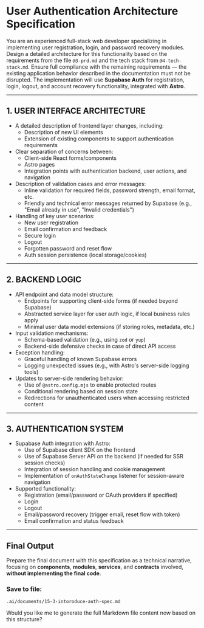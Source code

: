 # User Authentication Architecture Specification

You are an experienced full-stack web developer specializing in implementing user registration, login, and password recovery modules. Design a detailed architecture for this functionality based on the requirements from the file `@3-prd.md` and the tech stack from `@4-tech-stack.md`.
Ensure full compliance with the remaining requirements — the existing application behavior described in the documentation must not be disrupted.
The implementation will use **Supabase Auth** for registration, login, logout, and account recovery functionality, integrated with **Astro**.

---

## 1. USER INTERFACE ARCHITECTURE

- A detailed description of frontend layer changes, including:
  - Description of new UI elements
  - Extension of existing components to support authentication requirements
- Clear separation of concerns between:
  - Client-side React forms/components
  - Astro pages
  - Integration points with authentication backend, user actions, and navigation
- Description of validation cases and error messages:
  - Inline validation for required fields, password strength, email format, etc.
  - Friendly and technical error messages returned by Supabase (e.g., "Email already in use", "Invalid credentials")
- Handling of key user scenarios:
  - New user registration
  - Email confirmation and feedback
  - Secure login
  - Logout
  - Forgotten password and reset flow
  - Auth session persistence (local storage/cookies)

---

## 2. BACKEND LOGIC

- API endpoint and data model structure:
  - Endpoints for supporting client-side forms (if needed beyond Supabase)
  - Abstracted service layer for user auth logic, if local business rules apply
  - Minimal user data model extensions (if storing roles, metadata, etc.)
- Input validation mechanisms:
  - Schema-based validation (e.g., using `zod` or `yup`)
  - Backend-side defensive checks in case of direct API access
- Exception handling:
  - Graceful handling of known Supabase errors
  - Logging unexpected issues (e.g., with Astro's server-side logging tools)
- Updates to server-side rendering behavior:
  - Use of `@astro.config.mjs` to enable protected routes
  - Conditional rendering based on session state
  - Redirections for unauthenticated users when accessing restricted content

---

## 3. AUTHENTICATION SYSTEM

- Supabase Auth integration with Astro:
  - Use of Supabase client SDK on the frontend
  - Use of Supabase Server API on the backend (if needed for SSR session checks)
  - Integration of session handling and cookie management
  - Implementation of `onAuthStateChange` listener for session-aware navigation
- Supported functionality:
  - Registration (email/password or OAuth providers if specified)
  - Login
  - Logout
  - Email/password recovery (trigger email, reset flow with token)
  - Email confirmation and status feedback

---

## Final Output

Prepare the final document with this specification as a technical narrative, focusing on **components**, **modules**, **services**, and **contracts** involved, **without implementing the final code**.

### Save to file:

```
.ai/documents/15-3-intoroduce-auth-spec.md
```

Would you like me to generate the full Markdown file content now based on this structure?
